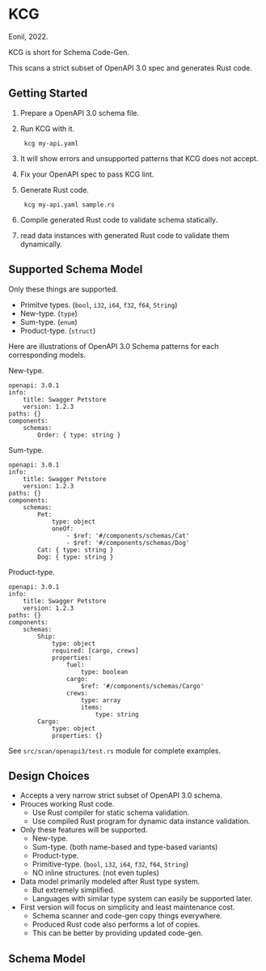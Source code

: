 KCG
===
Eonil, 2022.

KCG is short for Schema Code-Gen.

This scans a strict subset of OpenAPI 3.0 spec and generates Rust code.




Getting Started
---------------
1. Prepare a OpenAPI 3.0 schema file.
2. Run KCG with it.

        kcg my-api.yaml

3. It will show errors and unsupported patterns that KCG does not accept.
4. Fix your OpenAPI spec to pass KCG lint.
5. Generate Rust code.

        kcg my-api.yaml sample.rs

6. Compile generated Rust code to validate schema statically.
7. read data instances with generated Rust code to validate them dynamically.





Supported Schema Model
----------------------
Only these things are supported.
- Primitve types. (`bool`, `i32`, `i64`, `f32`, `f64`, `String`)
- New-type. (`type`)
- Sum-type. (`enum`)
- Product-type. (`struct`)

Here are illustrations of OpenAPI 3.0 Schema patterns for each corresponding models.

New-type.

    openapi: 3.0.1
    info:
        title: Swagger Petstore
        version: 1.2.3
    paths: {}
    components:
        schemas:
            Order: { type: string }

Sum-type.

    openapi: 3.0.1
    info:
        title: Swagger Petstore
        version: 1.2.3
    paths: {}
    components:
        schemas:
            Pet: 
                type: object
                oneOf:
                    - $ref: '#/components/schemas/Cat'
                    - $ref: '#/components/schemas/Dog'
            Cat: { type: string }
            Dog: { type: string }

Product-type.

    openapi: 3.0.1
    info:
        title: Swagger Petstore
        version: 1.2.3
    paths: {}
    components:
        schemas:
            Ship: 
                type: object
                required: [cargo, crews]
                properties: 
                    fuel:
                        type: boolean
                    cargo:
                        $ref: '#/components/schemas/Cargo'
                    crews:
                        type: array 
                        items: 
                            type: string
            Cargo: 
                type: object
                properties: {}

See `src/scan/openapi3/test.rs` module for complete examples.





Design Choices
--------------
- Accepts a very narrow strict subset of OpenAPI 3.0 schema.
- Prouces working Rust code.
    - Use Rust compiler for static schema validation.
    - Use compiled Rust program for dynamic data instance validation.
- Only these features will be supported.
    - New-type.
    - Sum-type. (both name-based and type-based variants)
    - Product-type.
    - Primitive-type. (`bool`, `i32`, `i64`, `f32`, `f64`, `String`)
    - NO inline structures. (not even tuples)
- Data model primarily modeled after Rust type system.
    - But extremely simplified.
    - Languages with similar type system can easily be supported later.
- First version will focus on simplicity and least maintenance cost.
    - Schema scanner and code-gen copy things everywhere.
    - Produced Rust code also performs a lot of copies.
    - This can be better by providing updated code-gen.



Schema Model
------------